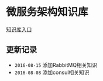 # 微服务架构知识库

[知识库入口](https://github.com/hashmaparraylist/microservices-knowhow/wiki)

## 更新记录

* `2016-08-15` 添加RabbitMQ相关知识
* `2016-08-08` 添加consul相关知识
